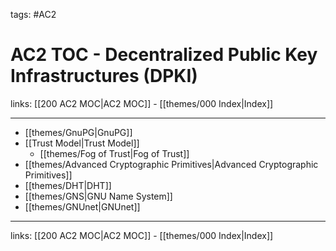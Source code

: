 tags: #AC2

# AC2 TOC - Decentralized Public Key Infrastructures (DPKI)

links:  [[200 AC2 MOC|AC2 MOC]] - [[themes/000 Index|Index]]

---

- [[themes/GnuPG|GnuPG]]
- [[Trust Model|Trust Model]]
	- [[themes/Fog of Trust|Fog of Trust]]
- [[themes/Advanced Cryptographic Primitives|Advanced Cryptographic Primitives]]
- [[themes/DHT|DHT]]
- [[themes/GNS|GNU Name System]]
- [[themes/GNUnet|GNUnet]]

---
links:  [[200 AC2 MOC|AC2 MOC]] - [[themes/000 Index|Index]]